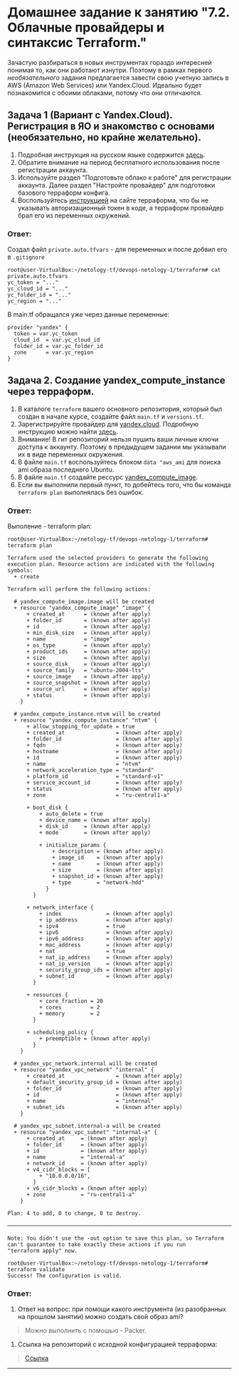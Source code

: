 # Домашнее задание к занятию "7.2. Облачные провайдеры и синтаксис Terraform."

Зачастую разбираться в новых инструментах гораздо интересней понимая то, как они работают изнутри. 
Поэтому в рамках первого *необязательного* задания предлагается завести свою учетную запись в AWS (Amazon Web Services) или Yandex.Cloud.
Идеально будет познакомится с обоими облаками, потому что они отличаются. 

## Задача 1 (Вариант с Yandex.Cloud). Регистрация в ЯО и знакомство с основами (необязательно, но крайне желательно).

1. Подробная инструкция на русском языке содержится [здесь](https://cloud.yandex.ru/docs/solutions/infrastructure-management/terraform-quickstart).
2. Обратите внимание на период бесплатного использования после регистрации аккаунта. 
3. Используйте раздел "Подготовьте облако к работе" для регистрации аккаунта. Далее раздел "Настройте провайдер" для подготовки
базового терраформ конфига.
4. Воспользуйтесь [инструкцией](https://registry.terraform.io/providers/yandex-cloud/yandex/latest/docs) на сайте терраформа, что бы 
не указывать авторизационный токен в коде, а терраформ провайдер брал его из переменных окружений.

### Ответ:
Создал файл `private.auto.tfvars` - для переменных и после добвил его в `.gitignore`
```
root@user-VirtualBox:~/netology-tf/devops-netology-1/terraform# cat private.auto.tfvars 
yc_token = "..."
yc_cloud_id = "..."
yc_folder_id = "..."
yc_region = "..."
```
В main.tf обращался уже через данные переменные:
```
provider "yandex" {
  token = var.yc_token
  cloud_id  = var.yc_cloud_id
  folder_id = var.yc_folder_id
  zone      = var.yc_region
}
```

## Задача 2. Создание yandex_compute_instance через терраформ. 

1. В каталоге `terraform` вашего основного репозитория, который был создан в начале курсе, создайте файл `main.tf` и `versions.tf`.
2. Зарегистрируйте провайдер для [yandex.cloud](https://registry.terraform.io/providers/yandex-cloud/yandex/latest/docs). Подробную инструкцию можно найти 
   [здесь](https://cloud.yandex.ru/docs/solutions/infrastructure-management/terraform-quickstart).
3. Внимание! В гит репозиторий нельзя пушить ваши личные ключи доступа к аккаунту. Поэтому в предыдущем задании мы указывали
их в виде переменных окружения. 
4. В файле `main.tf` воспользуйтесь блоком `data "aws_ami` для поиска ami образа последнего Ubuntu.  
5. В файле `main.tf` создайте рессурс [yandex_compute_image](https://registry.terraform.io/providers/yandex-cloud/yandex/latest/docs/resources/compute_image).
6. Если вы выполнили первый пункт, то добейтесь того, что бы команда `terraform plan` выполнялась без ошибок. 

### Ответ: 
Выполение - terraform plan:
```
root@user-VirtualBox:~/netology-tf/devops-netology-1/terraform# terraform plan

Terraform used the selected providers to generate the following execution plan. Resource actions are indicated with the following
symbols:
  + create

Terraform will perform the following actions:

  # yandex_compute_image.image will be created
  + resource "yandex_compute_image" "image" {
      + created_at      = (known after apply)
      + folder_id       = (known after apply)
      + id              = (known after apply)
      + min_disk_size   = (known after apply)
      + name            = "image"
      + os_type         = (known after apply)
      + product_ids     = (known after apply)
      + size            = (known after apply)
      + source_disk     = (known after apply)
      + source_family   = "ubuntu-2004-lts"
      + source_image    = (known after apply)
      + source_snapshot = (known after apply)
      + source_url      = (known after apply)
      + status          = (known after apply)
    }

  # yandex_compute_instance.ntvm will be created
  + resource "yandex_compute_instance" "ntvm" {
      + allow_stopping_for_update = true
      + created_at                = (known after apply)
      + folder_id                 = (known after apply)
      + fqdn                      = (known after apply)
      + hostname                  = (known after apply)
      + id                        = (known after apply)
      + name                      = "ntvm"
      + network_acceleration_type = "standard"
      + platform_id               = "standard-v1"
      + service_account_id        = (known after apply)
      + status                    = (known after apply)
      + zone                      = "ru-central1-a"

      + boot_disk {
          + auto_delete = true
          + device_name = (known after apply)
          + disk_id     = (known after apply)
          + mode        = (known after apply)

          + initialize_params {
              + description = (known after apply)
              + image_id    = (known after apply)
              + name        = (known after apply)
              + size        = (known after apply)
              + snapshot_id = (known after apply)
              + type        = "network-hdd"
            }
        }

      + network_interface {
          + index              = (known after apply)
          + ip_address         = (known after apply)
          + ipv4               = true
          + ipv6               = (known after apply)
          + ipv6_address       = (known after apply)
          + mac_address        = (known after apply)
          + nat                = true
          + nat_ip_address     = (known after apply)
          + nat_ip_version     = (known after apply)
          + security_group_ids = (known after apply)
          + subnet_id          = (known after apply)
        }

      + resources {
          + core_fraction = 20
          + cores         = 2
          + memory        = 2
        }

      + scheduling_policy {
          + preemptible = (known after apply)
        }
    }

  # yandex_vpc_network.internal will be created
  + resource "yandex_vpc_network" "internal" {
      + created_at                = (known after apply)
      + default_security_group_id = (known after apply)
      + folder_id                 = (known after apply)
      + id                        = (known after apply)
      + name                      = "internal"
      + subnet_ids                = (known after apply)
    }

  # yandex_vpc_subnet.internal-a will be created
  + resource "yandex_vpc_subnet" "internal-a" {
      + created_at     = (known after apply)
      + folder_id      = (known after apply)
      + id             = (known after apply)
      + name           = "internal-a"
      + network_id     = (known after apply)
      + v4_cidr_blocks = [
          + "10.0.0.0/16",
        ]
      + v6_cidr_blocks = (known after apply)
      + zone           = "ru-central1-a"
    }

Plan: 4 to add, 0 to change, 0 to destroy.

───────────────────────────────────────────────────────────────────────────────────────────────────────────────────────────────────

Note: You didn't use the -out option to save this plan, so Terraform can't guarantee to take exactly these actions if you run
"terraform apply" now.

root@user-VirtualBox:~/netology-tf/devops-netology-1/terraform# terraform validate
Success! The configuration is valid.

```

### Ответ:
1. Ответ на вопрос: при помощи какого инструмента (из разобранных на прошлом занятии) можно создать свой образ ami?
> Можно выполнить с помошью - Packer.
 
1. Ссылка на репозиторий с исходной конфигурацией терраформа:  
> [Ссылка](https://github.com/lint707/devops-netology-1/tree/main/terraform)  

---
